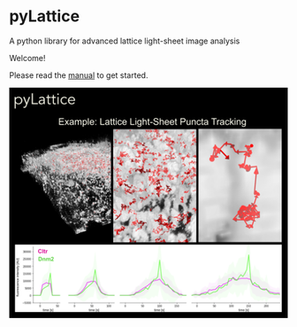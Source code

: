 # pyLattice
A python library for advanced lattice light-sheet image analysis

Welcome!

Please read the [manual](./PyLattice_Manual.pdf) to get started.

![Logo](./pyLattice_logo.png)
